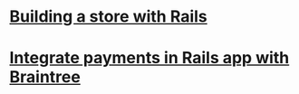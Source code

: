 # [Building a store with Rails](http://www.sitepoint.com/build-online-store-rails/)
# [Integrate payments in Rails app with Braintree](http://www.sitepoint.com/integrate-braintree-payments-rails/)
